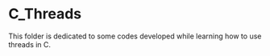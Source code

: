 # C_Threads
This folder is dedicated to some codes developed while learning how to use threads in C.
